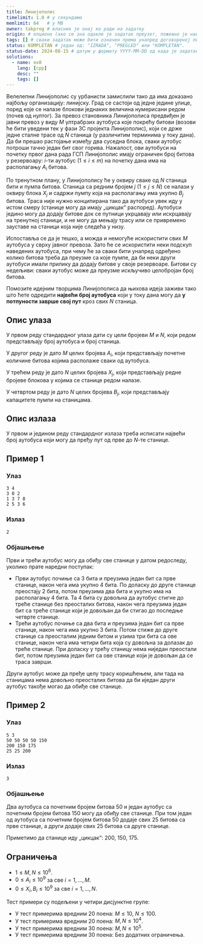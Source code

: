 ```yaml
---
title: Линијополис
timelimit: 1.0 # у секундама
memlimit: 64   # y MB
owner: takprog # власник је онај ко ради на задатку
origin: # опционо (ако се зна одакле је задатак преузет, пожељно је навести извор)
tags: [] # сваки задатак може бити означен према унапред договореној листи ознака
status: KOMPLETAN # један од: "IZRADA", "PREGLED" или "KOMPLETAN".
status-date: 2024-08-15 # датум у формату YYYY-MM-DD од када је задатак у наведеном статусу
solutions:
  - name: ex0
    lang: [cpp]
    desc: ""
    tags: []
---
```


Велелепни Линијополис су урбанисти замислили тако да има доказано најбољу организацију: линијску. Град се састоји од једне једине улице, поред које се налазе блокови једнаких величина нумерисани редом (почев од нултог). За превоз становника Линијополиса предвиђен је јавни превоз у виду $M$ ултрабрзих аутобуса које покрећу битови (возови ће бити уведени тек у фази 3C пројекта Линијополис), који се држе једне сталне трасе од $N$ станица (у различитим терминима у току дана). Да би прешао растојање између два суседна блока, сваки аутобус потроши тачно један бит свог горива. Нажалост, ови аутобуси на почетку првог дана рада ГСП Линијополис имају ограничен број битова у резервоару: $i$-ти аутобус ($1 \leq i \leq m$) на почетку дана има на располагању $A_i$ битова.

По тренутном плану, у Линијополису ће у оквиру сваке од $N$ станица бити и пумпа битова. Станица са редним бројем $j$ ($1 \leq j \leq N$) се налази у оквиру блока $X_j$ и садржи пумпу која на располагању има укупно $B_j$ битова. Траса није нужно конципирана тако да аутобуси увек иду у истом смеру (станице могу да имају „цикцак“ распоред). Аутобуси једино могу да додају битове док се путници укрцавају или искрцавају на тренутној станици, и не могу да мењају трасу или се привремено зауставе на станици која није следећа у низу.

Испоставља се да је тешко, а можда и немогуће искористити свих $M$ аутобуса у сврху јавног превоза. Зато ће се искористити неки подскуп наведених аутобуса, при чему ће за сваки бити унапред одређено колико битова треба да преузме са које пумпе, да би неки други аутобуси имали прилику да додају битове у своје резервоаре. Битови су недељиви: сваки аутобус може да преузме искључиво целобројан број битова.

Помозите идејним творцима Линијополиса да њихова идеја заживи тако што ћете одредити **највећи број аутобуса** који у току дана могу да **у потпуности заврше свој пут** кроз свих $N$ станица.

## Опис улаза

У првом реду стандардног улаза дати су цели бројеви $M$ и $N$, који редом представљају број аутобуса и број станица.

У другог реду је дато $M$ целих бројева $A_i$, који представљају почетне количине битова којима располаже сваки од аутобуса.

У трећем реду је дато $N$ целих бројева $X_j$, који представљају редне бројеве блокова у којима се станице редом налазе.

У четвртом реду је дато $N$ целих бројева $B_j$, који представљају капацитете пумпи на станицама.

## Опис излаза

У првом и једином реду стандардног излаза треба исписати највећи број аутобуса који могу да пређу пут од прве до $N$-те станице.

## Пример 1

### Улаз

```
3 4
3 0 2
1 3 7 8
2 5 3 6
```

### Излаз

```
2
```

### Објашњење

Први и трећи аутобус могу да обиђу све станице у датом редоследу, уколико прате наредни поступак:
* Први аутобус почиње са 3 бита и преузима један бит са прве станице, након чега има укупно 4 бита. По доласку до друге станице преостају 2 бита, потом преузима два бита и укупно има на располагању 4 бита. Та 4 бита су довољна да аутобус стигне до треће станице без преосталих битова, након чега преузима један бит са треће станице који је довољан да би стигао до последње четврте станице.
* Трећи аутобус почиње са два бита и преузима један бит са прве станице, након чега има укупно 3 бита. Потом стиже до друге станице са преосталим једним битом и узима три бита са ове станице, након чега има четири бита која су довољна за долазак до треће станице. При доласку у трећу станицу нема ниједан преостали бит, потом преузима један бит са ове станице који је довољан да се траса заврши.

Други аутобус може да пређе целу трасу коришћењем, али тада на станицама нема довољно преосталих битова да би иједан други аутобус такође могао да обиђе све станице.

## Пример 2

### Улаз

```
5 3
50 50 50 50 150
200 150 175
25 25 200
```

### Излаз

```
3
```

### Објашњење

Два аутобуса са почетним бројем битова 50 и један аутобус са почетним бројем битова 150 могу да обиђу све станице. При том један од аутобуса са почетним бројем битова 50 додаје свих 25 битова са прве станице, а други додаје свих 25 битова са друге станице.

Приметимо да станице иду „цикцак“: $200$, $150$, $175$.

## Ограничења

- $1 \leq M, N \leq 10^6$.
- $0 \leq A_i \leq 10^9$ за све $i=1, \dots, M$.
- $0 \leq X_i, B_i \leq 10^9$ за све $i=1, \dots, N$.

Тест примери су подељени у четири дисјунктне групе:
- У тест примерима вредним 20 поена: $M \leq 10$, $N \leq 100$.
- У тест примерима вредним 20 поена: $M,N \leq 10^4$.
- У тест примерима вредним 30 поена: $M,N \leq 10^5$.
- У тест примерима вредним 30 поена: Без додатних ограничења.
